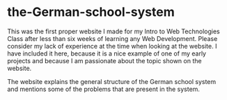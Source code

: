 # the-German-school-system

This was the first proper website I made for my Intro to Web Technologies Class after less than six weeks of learning any Web Development. Please consider my lack of experience at the time when looking at the website. I have included it here, because it is a nice example of one of my early projects and because I am passionate about the topic shown on the website.

The website explains the general structure of the German school system and mentions some of the problems that are present in the system.
